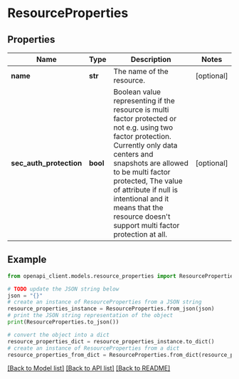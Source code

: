 # ResourceProperties


## Properties

Name | Type | Description | Notes
------------ | ------------- | ------------- | -------------
**name** | **str** | The name of the resource. | [optional] 
**sec_auth_protection** | **bool** | Boolean value representing if the resource is multi factor protected or not e.g. using two factor protection. Currently only data centers and snapshots are allowed to be multi factor protected, The value of attribute if null is intentional and it means that the resource doesn&#39;t support multi factor protection at all. | [optional] 

## Example

```python
from openapi_client.models.resource_properties import ResourceProperties

# TODO update the JSON string below
json = "{}"
# create an instance of ResourceProperties from a JSON string
resource_properties_instance = ResourceProperties.from_json(json)
# print the JSON string representation of the object
print(ResourceProperties.to_json())

# convert the object into a dict
resource_properties_dict = resource_properties_instance.to_dict()
# create an instance of ResourceProperties from a dict
resource_properties_from_dict = ResourceProperties.from_dict(resource_properties_dict)
```
[[Back to Model list]](../README.md#documentation-for-models) [[Back to API list]](../README.md#documentation-for-api-endpoints) [[Back to README]](../README.md)


